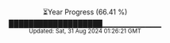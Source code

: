 <p align="center">
⏳Year Progress (66.41 %) <br>
███████████████████▁▁▁▁▁▁▁▁▁▁▁ <br>
<sub>Updated: Sat, 31 Aug 2024 01:26:21 GMT</sub>
</p>

